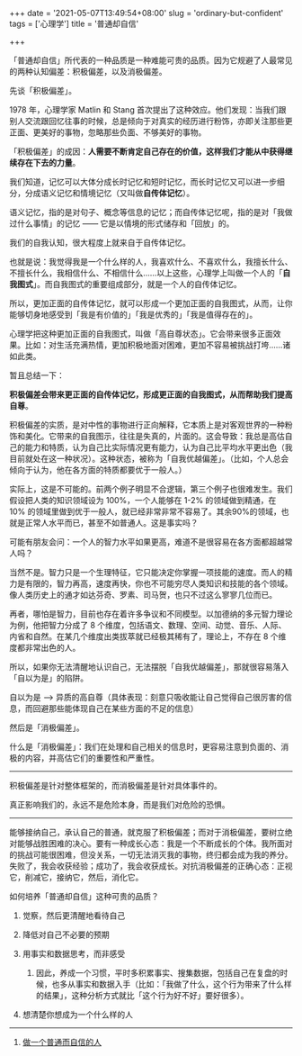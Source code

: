 +++
date = '2021-05-07T13:49:54+08:00'
slug = 'ordinary-but-confident'
tags = ['心理学']
title = '普通却自信'

+++

「普通却自信」所代表的一种品质是一种难能可贵的品质。因为它规避了人最常见的两种认知偏差：积极偏差，以及消极偏差。

先谈「积极偏差」。

1978 年，心理学家 Matlin 和 Stang 首次提出了这种效应。他们发现：当我们跟别人交流跟回忆往事的时候，总是倾向于对真实的经历进行粉饰，亦即关注那些更正面、更美好的事物，忽略那些负面、不够美好的事物。

「积极偏差」的成因：**人需要不断肯定自己存在的价值，这样我们才能从中获得继续存在下去的力量**。

我们知道，记忆可以大体分成长时记忆和短时记忆，而长时记忆又可以进一步细分，分成语义记忆和情境记忆（又叫做**自传体记忆**）。

语义记忆，指的是对句子、概念等信息的记忆；而自传体记忆呢，指的是对「我做过什么事情」的记忆 —— 它是以情境的形式储存和「回放」的。

我们的自我认知，很大程度上就来自于自传体记忆。

也就是说：我觉得我是一个什么样的人，我喜欢什么、不喜欢什么，我擅长什么、不擅长什么，我相信什么、不相信什么……以上这些，心理学上叫做一个人的「**自我图式**」。而自我图式的重要组成部分，就是一个人的自传体记忆。

所以，更加正面的自传体记忆，就可以形成一个更加正面的自我图式，从而，让你能够切身地感受到「我是有价值的」「我是优秀的」「我是值得存在的」。

心理学把这种更加正面的自我图式，叫做「高自尊状态」。它会带来很多正面效果。比如：对生活充满热情，更加积极地面对困难，更加不容易被挑战打垮……诸如此类。

暂且总结一下：

**积极偏差会带来更正面的自传体记忆，形成更正面的自我图式，从而帮助我们提高自尊**。

积极偏差的实质，是对中性的事物进行正向解释，它本质上是对客观世界的一种粉饰和美化。它带来的自我图示，往往是失真的，片面的。这会导致：我总是高估自己的能力和特质，认为自己比实际情况更有能力，认为自己比平均水平更出色（我目前就处在这一种状况）。这种状态，被称为「自我优越偏差」。（比如，个人总会倾向于认为，他在各方面的特质都要优于一般人。）

实际上，这是不可能的。前两个例子明显不合逻辑，第三个例子也很难发生。我们假设把人类的知识领域设为 100%，一个人能够在 1-2% 的领域做到精通，在 10% 的领域里做到优于一般人，就已经非常非常不容易了。其余90%的领域，也就是正常人水平而已，甚至不如普通人。这是事实吗？

可能有朋友会问：一个人的智力水平如果更高，难道不是很容易在各方面都超越常人吗？

当然不是。智力只是一个生理特征，它只能决定你掌握一项技能的速度。而人的精力是有限的，智力再高，速度再快，你也不可能穷尽人类知识和技能的各个领域。像人类历史上的通才如达芬奇、罗素、司马贺，也只不过这么寥寥几位而已。

再者，哪怕是智力，目前也存在着许多争议和不同模型。以加德纳的多元智力理论为例，他把智力分成了 8 个维度，包括语文、数理、空间、动觉、音乐、人际、内省和自然。在某几个维度出类拔萃就已经极其稀有了，理论上，不存在 8 个维度都非常出色的人。

所以，如果你无法清醒地认识自己，无法摆脱「自我优越偏差」，那就很容易落入「自以为是」的陷阱。

自以为是 --> 异质的高自尊（具体表现：刻意只吸收能让自己觉得自己很厉害的信息，而回避那些能体现自己在某些方面的不足的信息）

然后是「消极偏差」。

什么是「消极偏差」：我们在处理和自己相关的信息时，更容易注意到负面的、消极的内容，并高估它们的重要性和严重性。

---

积极偏差是针对整体框架的，而消极偏差是针对具体事件的。

真正影响我们的，永远不是危险本身，而是我们对危险的恐惧。

---

能够接纳自己，承认自己的普通，就克服了积极偏差；而对于消极偏差，要树立绝对能够战胜困难的决心。要有一种成长心态：我是一个不断成长的个体。我所面对的挑战可能很困难，但没关系，一切无法消灭我的事物，终归都会成为我的养分。失败了，我会收获经验；成功了，我会收获成长。对抗消极偏差的正确心态：正视它，削减它，接纳它，然后，消化它。

如何培养「普通却自信」这种可贵的品质？

1. 觉察，然后更清醒地看待自己
2. 降低对自己不必要的预期
3. 用事实和数据思考，而非感受
   1. 因此，养成一个习惯，平时多积累事实、搜集数据，包括自己在复盘的时候，也多从事实和数据入手（比如：「我做了什么，这个行为带来了什么样的结果」，这种分析方式就比「这个行为好不好」要好很多）。

4. 想清楚你想成为一个什么样的人

---

1. [做一个普通而自信的人](https://mp.weixin.qq.com/s/dVfQiQR4vSTc316l1Ey9KA)
